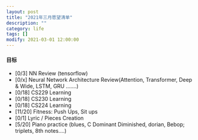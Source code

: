 ```yaml
---
layout: post
title: "2021年三月愿望清单"
description: ""
category: life
tags: []
modify: 2021-03-01 12:00:00
---
```



#### 目标

+ [0/3] NN Review (tensorflow)
+ [0/x] Neural Network Architecture Review(Attention, Transformer, Deep & Wide, LSTM, GRU .......)
+ [0/18] CS229 Learning
+ [0/18] CS230 Learning
+ [0/18] CS224 Learning
+ [11/20] Fitness: Push Ups, Sit ups
+ [0/1] Lyric / Pieces Creation
+ [5/20] Piano practice (blues, C Dominant Diminished, dorian, Bebop; triplets, 8th notes....)
